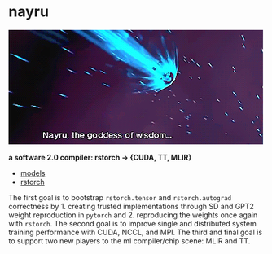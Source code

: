 # nayru
![](./nayru.gif)

**a software 2.0 compiler: rstorch -> {CUDA, TT, MLIR}**

- [models](./models/README)
- [rstorch](./rstorch/README)

The first goal is to bootstrap `rstorch.tensor` and `rstorch.autograd` correctness
by 1. creating trusted implementations through SD and GPT2 weight reproduction
in `pytorch` and 2. reproducing the weights once again with `rstorch`. The second
goal is to improve single and distributed system training performance with CUDA,
NCCL, and MPI. The third and final goal is to support two new players to the ml
compiler/chip scene: MLIR and TT.